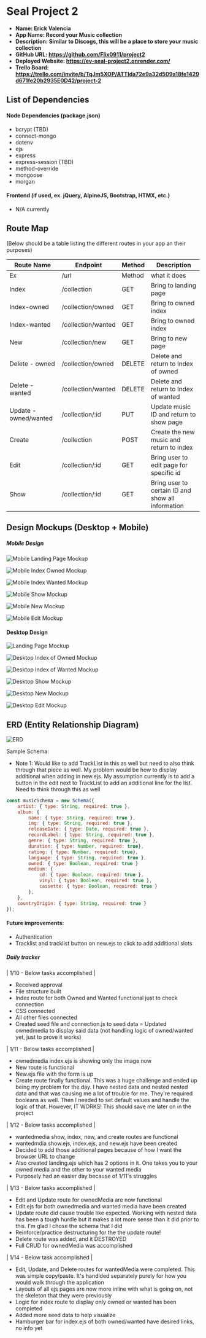 # Seal Project 2

- **Name: Erick Valencia**
- **App Name: Record your Music collection**
- **Description: Similar to Discogs, this will be a place to store your music collection**
- **GitHub URL: https://github.com/Flix0911/project2**
- **Deployed Website: https://ev-seal-project2.onrender.com/**
- **Trello Board: https://trello.com/invite/b/TqJm5XOP/ATTIda72e9a32d509a18fe1429d671fe20b2935E0D42/project-2**

## List of Dependencies

#### Node Dependencies (package.json)

- bcrypt (TBD)
- connect-mongo
- dotenv
- ejs
- express
- express-session (TBD)
- method-override
- mongoose
- morgan


#### Frontend (if used, ex. jQuery, AlpineJS, Bootstrap, HTMX, etc.)

- N/A currently

## Route Map

(Below should be a table listing the different routes in your app an their purposes)

| Route Name | Endpoint | Method | Description |
|------------|----------|--------|-------------|
| Ex         | /url     | Method | what it does |
| Index      | /collection | GET | Bring to landing page |
| Index-owned      | /collection/owned   | GET    | Bring to owned index |
| Index-wanted      | /collection/wanted   | GET    | Bring to owned index |
| New        | /collection/new | GET  | Bring to new page |
| Delete - owned    | /collection/owned  | DELETE | Delete and return to Index of owned |
| Delete - wanted    | /collection/wanted  | DELETE | Delete and return to Index of wanted |
| Update - owned/wanted   | /collection/:id | PUT  | Update music ID and return to show page |
| Create     | /collection     | POST | Create the new music and return to index |
| Edit       | /collection/:id | GET  | Bring user to edit page for specific id  |
| Show       | /collection/:id | GET  | Bring user to certain ID and show all information | 

## Design Mockups (Desktop + Mobile)

##### Mobile Design

![Mobile Landing Page Mockup](https://i.imgur.com/oe6kNzi.jpg)

![Mobile Index Owned Mockup](https://i.imgur.com/wZRPFYJ.jpg)

![Mobile Index Wanted Mockup](https://i.imgur.com/zNYZFt7.jpg)

![Mobile Show Mockup](https://i.imgur.com/SgJDLeB.jpg)

![Mobile New Mockup](https://i.imgur.com/0B5f40B.jpg)

![Mobile Edit Mockup](https://i.imgur.com/a9aj7dT.jpg)

#### Desktop Design

![Landing Page Mockup](https://i.imgur.com/ZKKgrk9.jpg)

![Desktop Index of Owned Mockup](https://i.imgur.com/88NHM7s.jpg)

![Desktop Index of Wanted Mockup](https://i.imgur.com/jUPOJAg.jpg)

![Desktop Show Mockup](https://i.imgur.com/VJWxG5A.jpg)

![Desktop New Mockup](https://i.imgur.com/XT0nANM.jpg)

![Desktop Edit Mockup](https://i.imgur.com/zVCUC7R.jpg)

## ERD (Entity Relationship Diagram)


![ERD](https://i.imgur.com/1XHjZ2A.jpg)

Sample Schema:

- Note 1: Would like to add TrackList in this as well but need to also think through that piece as well. My problem would be how to display additional when adding in new.ejs. My assumption currently is to add a button in the edit next to TrackList to add an additional line for the list. Need to think through this as well
```JavaScript
const musicSchema = new Schema({
    artist: { type: String, required: true },
    album: {
        name: { type: String, required: true },
        img: { type: String, required: true },
        releaseDate: { type: Date, required: true },
        recordLabel: { type: String, required: true },
        genre: { type: String, required: true },
        duration: { type: Number, required: true},
        rating: { type: Number, required: true},
        language: { type: String, required: true },
        owned: { type: Boolean, required: true }
        medium: {
            cd: { type: Boolean, required: true },
            vinyl: { type: Boolean, required: true },
            cassette: { type: Boolean, required: true }
        },
    },
    countryOrigin: { type: String, required: true }
});

```

#### Future improvements:
- Authentication
- Tracklist and tracklist button on new.ejs to click to add additional slots

##### Daily tracker

| 1/10 - Below tasks accomplished | 
- Received approval
- File structure built
- Index route for both Owned and Wanted functional just to check connection
- CSS connected
- All other files connected
- Created seed file and connection.js to seed data
= Updated ownedmedia to display said data (not handling logic of owned/wanted yet, just to prove it works)

| 1/11 - Below tasks accomplished |
- ownedmedia index.ejs is showing only the image now
- New route is functional
- New.ejs file with the form is up
- Create route finally functional. This was a huge challenge and ended up being my problem for the day. I have nested data and nested nested data and that was causing me a lot of trouble for me. They're required booleans as well. Then I needed to set default values and handle the logic of that. However, IT WORKS! This should save me later on in the project

| 1/12 - Below tasks accomplished |
- wantedmedia show, index, new, and create routes are functional
- wantedmdia show.ejs, index.ejs, and new.ejs have been created
- Decided to add those additional pages because of how I want the browser URL to change
- Also created landing.ejs which has 2 options in it. One takes you to your owned media and the other to your wanted media
- Purposely had an easier day because of 1/11's struggles

| 1/13 - Below tasks accomplished |
- Edit and Update route for ownedMedia are now functional
- Edit.ejs for both ownedmedia and wanted media have been created
- Update route did cause trouble like expected. Working with nested data has been a tough hurdle but it makes a lot more sense than it did prior to this. I'm glad I chose the schema that I did
- Reinforce/practice destructuring for the the update route!
- Delete route was added, and it DESTROYED
- Full CRUD for ownedMedia was accomplished

| 1/14 - Below task accomplished |
- Edit, Update, and Delete routes for wantedMedia were completed. This was simple copy/paste. It's handlded separately purely for how you would walk through the application
- Layouts of all ejs pages are now more inline with what is going on, not the skeleton that they were previously
- Logic for index route to display only owned or wanted has been completed
- Added more seed data to help visualize
- Hamburger bar for index.ejs of both owned/wanted have desired links, no info yet